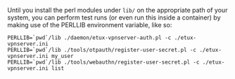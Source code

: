 Until you install the perl modules under `lib/` on the appropriate path of your system, you can perform test runs (or even run this inside a container) by making use of the PERLLIB environment variable, like so:

```
PERLLIB=`pwd`/lib ./daemon/etux-vpnserver-auth.pl -c ./etux-vpnserver.ini
PERLLIB=`pwd`/lib ./tools/otpauth/register-user-secret.pl -c ./etux-vpnserver.ini my_user
PERLLIB=`pwd`/lib ./tools/webauthn/register-user-secret.pl -c ./etux-vpnserver.ini list
```
